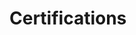 # Certifications

<div data-iframe-width="150" data-iframe-height="270" data-share-badge-id="7c511189-953e-4c50-ac69-7e7cf978c6d1" data-share-badge-host="https://www.credly.com"></div><script type="text/javascript" async src="//cdn.credly.com/assets/utilities/embed.js"></script>
